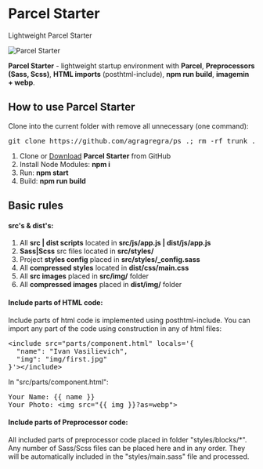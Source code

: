 <h1>Parcel Starter</h1>
<p>Lightweight Parcel Starter</p>

<p>
  <img src="https://raw.githubusercontent.com/agragregra/ps/master/src/img/preview.jpg" alt="Parcel Starter">
</p>

<p><strong>Parcel Starter</strong> - lightweight startup environment with <strong>Parcel</strong>, <strong>Preprocessors (Sass, Scss)</strong>, <strong>HTML imports</strong> (posthtml-include), <strong>npm run build</strong>, <strong>imagemin + webp</strong>.</p>

<h2>How to use Parcel Starter</h2>

<p>Clone into the current folder with remove all unnecessary (one command):</p>

<pre>git clone https://github.com/agragregra/ps .; rm -rf trunk .gitignore readme.md .git</pre>

<ol>
  <li>Clone or <a href="https://github.com/agragregra/ps/archive/master.zip">Download</a> <strong>Parcel Starter</strong> from GitHub</li>
  <li>Install Node Modules: <strong>npm i</strong></li>
  <li>Run: <strong>npm start</strong></li>
  <li>Build: <strong>npm run build</strong></li>
</ol>

<h2>Basic rules</h2>

<h4>src's & dist's:</h4>

<ol>
  <li>All <strong>src | dist scripts</strong> located in <strong>src/js/app.js | dist/js/app.js</strong></li>
  <li><strong>Sass|Scss</strong> src files located in <strong>src/styles/</strong></li>
  <li>Project <strong>styles config</strong> placed in <strong>src/styles/_config.sass</strong></li>
  <li>All <strong>compressed styles</strong> located in <strong>dist/css/main.css</strong></li>
  <li>All <strong>src images</strong> placed in <strong>src/img/</strong> folder</li>
  <li>All <strong>compressed images</strong> placed in <strong>dist/img/</strong> folder</li>
</ol>

<h4>Include parts of HTML code:</h4>

<p>Include parts of html code is implemented using posthtml-include. You can import any part of the code using construction in any of html files:</p>

<pre>&lt;include src="parts/component.html" locals='{
  "name": "Ivan Vasilievich",
  "img": "img/first.jpg"
}'&gt;&lt;/include&gt;</pre>

<p>In "src/parts/component.html":</p>

<pre>
Your Name: {{ name }}
Your Photo: &lt;img src="{{ img }}?as=webp"&gt;
</pre>

<h4>Include parts of Preprocessor code:</h4>

<p>All included parts of preprocessor code placed in folder "styles/blocks/*". Any number of Sass/Scss files can be placed here and in any order. They will be automatically included in the "styles/main.sass" file and processed.</p>
